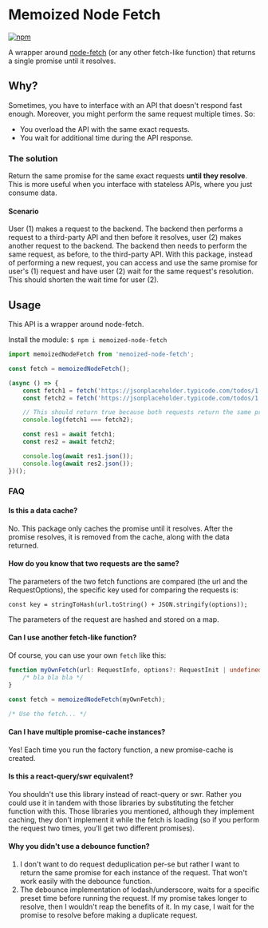 # Memoized Node Fetch

[![npm](https://img.shields.io/npm/v/memoized-node-fetch)](https://www.npmjs.com/package/memoized-node-fetch)

A wrapper around [node-fetch](https://www.npmjs.com/package/node-fetch) (or any other fetch-like function) that returns a single promise until it resolves.

## Why?

Sometimes, you have to interface with an API that doesn't respond fast enough. Moreover, you might perform the same request multiple times. So:

* You overload the API with the same exact requests.
* You wait for additional time during the API response.

### The solution

Return the same promise for the same exact requests **until they resolve**. This is more useful when you interface with stateless APIs, where you just consume data. 

#### Scenario

User (1) makes a request to the backend. The backend then performs a request to a third-party API and then before it resolves, user (2) makes another request to the backend. The backend then needs to perform the same request, as before, to the third-party API. With this package, instead of performing a new request, you can access and use the same promise for user's (1) request and have user (2) wait for the same request's resolution. This should shorten the wait time for user (2).

## Usage

This API is a wrapper around node-fetch.

Install the module: `$ npm i memoized-node-fetch`

```typescript
import memoizedNodeFetch from 'memoized-node-fetch';

const fetch = memoizedNodeFetch();

(async () => {
    const fetch1 = fetch('https://jsonplaceholder.typicode.com/todos/1');
    const fetch2 = fetch('https://jsonplaceholder.typicode.com/todos/1');

    // This should return true because both requests return the same promise.
    console.log(fetch1 === fetch2);

    const res1 = await fetch1;
    const res2 = await fetch2;

    console.log(await res1.json());
    console.log(await res2.json());
})();
```

### FAQ

#### Is this a data cache?

No. This package only caches the promise until it resolves. After the promise resolves, it is removed from the cache, along with the data returned.

#### How do you know that two requests are the same?

The parameters of the two fetch functions are compared (the url and the RequestOptions), the specific key used for comparing the requests is: 

`const key = stringToHash(url.toString() + JSON.stringify(options));`

The parameters of the request are hashed and stored on a map.

#### Can I use another fetch-like function?

Of course, you can use your own `fetch` like this:

```typescript
function myOwnFetch(url: RequestInfo, options?: RequestInit | undefined): Promise<Response> {
    /* bla bla bla */
}

const fetch = memoizedNodeFetch(myOwnFetch);

/* Use the fetch... */
```

#### Can I have multiple promise-cache instances?

Yes! Each time you run the factory function, a new promise-cache is created.

#### Is this a react-query/swr equivalent? 

You shouldn't use this library instead of react-query or swr. Rather you could use it in tandem with those libraries by substituting the fetcher function with this. Those libraries you mentioned, although they implement caching, they don't implement it while the fetch is loading (so if you perform the request two times, you'll get two different promises).

#### Why you didn't use a debounce function?

1. I don't want to do request deduplication per-se but rather I want to return the same promise for each instance of the request. That won't work easily with the debounce function.
2. The debounce implementation of lodash/underscore, waits for a specific preset time before running the request. If my promise takes longer to resolve, then I wouldn't reap the benefits of it. In my case, I wait for the promise to resolve before making a duplicate request.